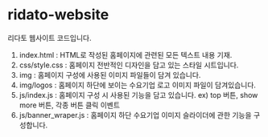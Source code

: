 # ridato-website

리다토 웹사이트 코드입니다.

1. index.html : HTML로 작성된 홈페이지에 관련된 모든 텍스트 내용 기재.
2. css/style.css : 홈페이지 전반적인 디자인을 담고 있는 스타일 시트입니다.
3. img : 홈페이지 구성에 사용된 이미지 파일들이 담겨 있습니다.
4. img/logos : 홈페이지 하단에 보이는 수요기업 로고 이미지 파일이 담겨있습니다.
5. js/index.js : 홈페이지 구성 시 사용된 기능을 담고 있습니다. ex) top 버튼, show more 버튼, 각종 버튼 클릭 이벤트
6. js/banner_wraper.js : 홈페이지 하단 수요기업 이미지 슬라이더에 관한 기능을 구성합니다.
